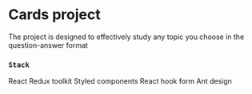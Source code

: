 # Cards project

The project is designed to effectively study any topic you choose in the question-answer format

### `Stack`

React
Redux toolkit
Styled components
React hook form
Ant design

